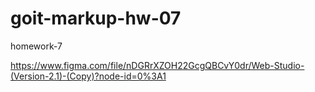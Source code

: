 # goit-markup-hw-07

homework-7

https://www.figma.com/file/nDGRrXZOH22GcgQBCvY0dr/Web-Studio-(Version-2.1)-(Copy)?node-id=0%3A1